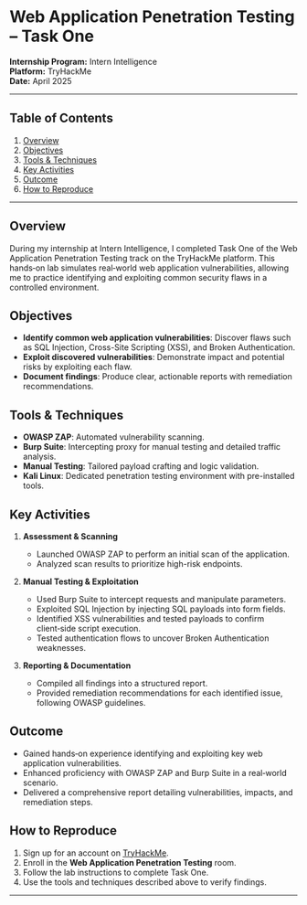 # Web Application Penetration Testing – Task One

**Internship Program:** Intern Intelligence  
**Platform:** TryHackMe  
**Date:** April 2025

---

## Table of Contents
1. [Overview](#overview)  
2. [Objectives](#objectives)  
3. [Tools & Techniques](#tools--techniques)  
4. [Key Activities](#key-activities)  
5. [Outcome](#outcome)  
6. [How to Reproduce](#how-to-reproduce)  

---

## Overview

During my internship at Intern Intelligence, I completed Task One of the Web Application Penetration Testing track on the TryHackMe platform. This hands‑on lab simulates real‑world web application vulnerabilities, allowing me to practice identifying and exploiting common security flaws in a controlled environment.

## Objectives

- **Identify common web application vulnerabilities**: Discover flaws such as SQL Injection, Cross-Site Scripting (XSS), and Broken Authentication.  
- **Exploit discovered vulnerabilities**: Demonstrate impact and potential risks by exploiting each flaw.  
- **Document findings**: Produce clear, actionable reports with remediation recommendations.

## Tools & Techniques

- **OWASP ZAP**: Automated vulnerability scanning.  
- **Burp Suite**: Intercepting proxy for manual testing and detailed traffic analysis.  
- **Manual Testing**: Tailored payload crafting and logic validation.  
- **Kali Linux**: Dedicated penetration testing environment with pre-installed tools.

## Key Activities

1. **Assessment & Scanning**  
   - Launched OWASP ZAP to perform an initial scan of the application.  
   - Analyzed scan results to prioritize high-risk endpoints.

2. **Manual Testing & Exploitation**  
   - Used Burp Suite to intercept requests and manipulate parameters.  
   - Exploited SQL Injection by injecting SQL payloads into form fields.  
   - Identified XSS vulnerabilities and tested payloads to confirm client‑side script execution.  
   - Tested authentication flows to uncover Broken Authentication weaknesses.

3. **Reporting & Documentation**  
   - Compiled all findings into a structured report.  
   - Provided remediation recommendations for each identified issue, following OWASP guidelines.

## Outcome

- Gained hands‑on experience identifying and exploiting key web application vulnerabilities.  
- Enhanced proficiency with OWASP ZAP and Burp Suite in a real‑world scenario.  
- Delivered a comprehensive report detailing vulnerabilities, impacts, and remediation steps.

## How to Reproduce

1. Sign up for an account on [TryHackMe](https://tryhackme.com).  
2. Enroll in the **Web Application Penetration Testing** room.  
3. Follow the lab instructions to complete Task One.  
4. Use the tools and techniques described above to verify findings.

---



